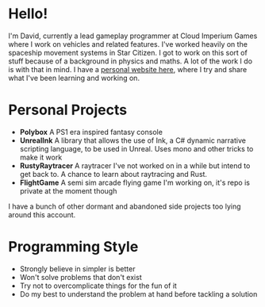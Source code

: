 # Hello!

I'm David, currently a lead gameplay programmer at Cloud Imperium Games where I work on vehicles and related features. I've worked heavily on the spaceship movement systems in Star Citizen. I got to work on this sort of stuff because of a background in physics and maths. A lot of the work I do is with that in mind. I have a [personal website here](https://david-colson.com), where I try and share what I've been learning and working on.

# Personal Projects

- **Polybox** A PS1 era inspired fantasy console
- **UnrealInk** A library that allows the use of Ink, a C# dynamic narrative scripting language, to be used in Unreal. Uses mono and other tricks to make it work
- **RustyRaytracer** A raytracer I've not worked on in a while but intend to get back to. A chance to learn about raytracing and Rust.
- **FlightGame** A semi sim arcade flying game I'm working on, it's repo is private at the moment though

I have a bunch of other dormant and abandoned side projects too lying around this account.

# Programming Style

- Strongly believe in simpler is better
- Won't solve problems that don't exist
- Try not to overcomplicate things for the fun of it
- Do my best to understand the problem at hand before tackling a solution
